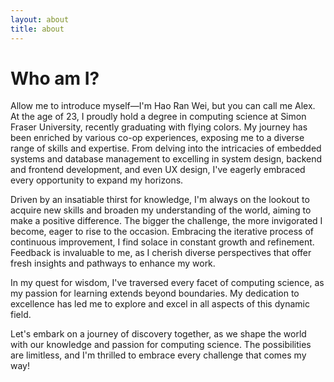```yaml
---
layout: about
title: about
---
```

# Who am I?

Allow me to introduce myself—I'm Hao Ran Wei, but you can call me Alex. At the age of 23, I proudly hold a degree in computing science at Simon Fraser University, recently graduating with flying colors. My journey has been enriched by various co-op experiences, exposing me to a diverse range of skills and expertise. From delving into the intricacies of embedded systems and database management to excelling in system design, backend and frontend development, and even UX design, I've eagerly embraced every opportunity to expand my horizons.

Driven by an insatiable thirst for knowledge, I'm always on the lookout to acquire new skills and broaden my understanding of the world, aiming to make a positive difference. The bigger the challenge, the more invigorated I become, eager to rise to the occasion. Embracing the iterative process of continuous improvement, I find solace in constant growth and refinement. Feedback is invaluable to me, as I cherish diverse perspectives that offer fresh insights and pathways to enhance my work.

In my quest for wisdom, I've traversed every facet of computing science, as my passion for learning extends beyond boundaries. My dedication to excellence has led me to explore and excel in all aspects of this dynamic field.

Let's embark on a journey of discovery together, as we shape the world with our knowledge and passion for computing science. The possibilities are limitless, and I'm thrilled to embrace every challenge that comes my way!

